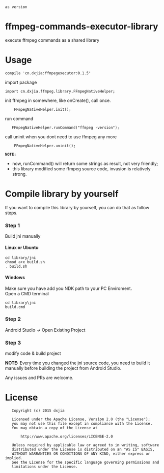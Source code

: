 `as version` <br>
# ffmpeg-commands-executor-library
execute ffmpeg commands as a shared library
# Usage
```
compile 'cn.dxjia:ffmpegexecutor:0.1.5'
```
import package
```
import cn.dxjia.ffmpeg.library.FFmpegNativeHelper;
```
init ffmpeg in somewhere, like onCreate(), call once.
```
    FFmpegNativeHelper.init();
```
run command
```
   FFmpegNativeHelper.runCommand("ffmpeg -version");
```
call uninit when you dont need to use ffmpeg any more
```
    FFmpegNativeHelper.uninit();
```

**`NOTE:`**
- now,  runCommand() will return some strings as result, not very friendly;
- this library modified some ffmpeg source code, invasion is relatively strong.

# Compile library by yourself
If you want to compile this library by yourself, you can do that as follow steps.
### Step 1
 Build jni manually
#### Linux or Ubuntu
```
cd library/jni
chmod a+x build.sh
. build.sh
```
#### Windows
Make sure you have add you NDK path to your PC Enviroment.
<br>
Open a CMD terminal
```
cd library\jni
build.cmd
```
### Step 2
Android Studio -> Open Existing Project

### Step 3
modify code & build project

**NOTE:** Every time you changed the jni source code, you need to build it manually before building the project from Android Studio.

Any issues and PRs are welcome.

# License
```
   Copyright (c) 2015 dxjia

   Licensed under the Apache License, Version 2.0 (the "License");
   you may not use this file except in compliance with the License.
   You may obtain a copy of the License at

       http://www.apache.org/licenses/LICENSE-2.0

   Unless required by applicable law or agreed to in writing, software
   distributed under the License is distributed on an "AS IS" BASIS,
   WITHOUT WARRANTIES OR CONDITIONS OF ANY KIND, either express or implied.
   See the License for the specific language governing permissions and
   limitations under the License.
```

